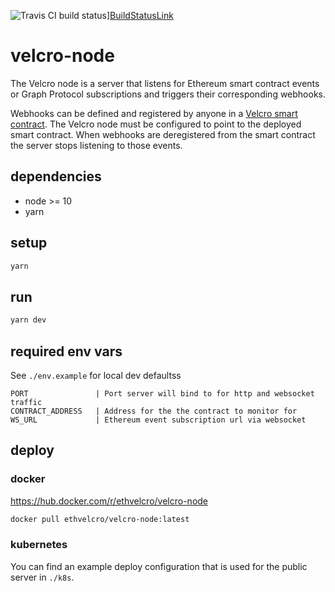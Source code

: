 ![Travis CI build status][BuildStatus]][BuildStatusLink]

# velcro-node

The Velcro node is a server that listens for Ethereum smart contract events or Graph Protocol subscriptions and triggers their corresponding webhooks.

Webhooks can be defined and registered by anyone in a [Velcro smart contract](https://github.com/ethvelcro/velcro-contracts).  The Velcro node must be configured to point to the deployed smart contract.  When webhooks are deregistered from the smart contract the server stops listening to those events.

## dependencies
- node >= 10
- yarn

## setup
```bash
yarn
```

## run
```bash
yarn dev
```

## required env vars
See `./env.example` for local dev defaultss

```
PORT               | Port server will bind to for http and websocket traffic
CONTRACT_ADDRESS   | Address for the the contract to monitor for 
WS_URL             | Ethereum event subscription url via websocket
```

## deploy

### docker
https://hub.docker.com/r/ethvelcro/velcro-node

``` bash
docker pull ethvelcro/velcro-node:latest
```

### kubernetes
You can find an example deploy configuration that is used for the public server in `./k8s`.

[BuildStatus]: https://travis-ci.org/ethvelcro/velcro-node.svg?branch=master "Travis CI status"
[BuildStatusLink]: https://travis-ci.org/ethvelcro/velcro-node